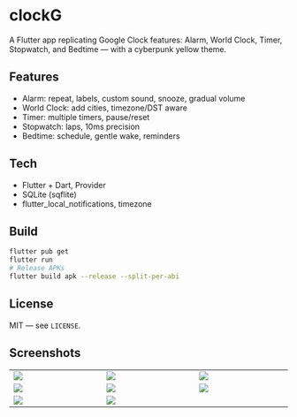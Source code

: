 # clockG

A Flutter app replicating Google Clock features: Alarm, World Clock, Timer, Stopwatch, and Bedtime — with a cyberpunk yellow theme.

## Features
- Alarm: repeat, labels, custom sound, snooze, gradual volume
- World Clock: add cities, timezone/DST aware
- Timer: multiple timers, pause/reset
- Stopwatch: laps, 10ms precision
- Bedtime: schedule, gentle wake, reminders

## Tech
- Flutter + Dart, Provider
- SQLite (sqflite)
- flutter_local_notifications, timezone

## Build
```bash
flutter pub get
flutter run
# Release APKs
flutter build apk --release --split-per-abi
```

## License
MIT — see `LICENSE`.

## Screenshots


<table width="100%">
  <tr>
    <td width="1%"><img src="https://github.com/user-attachments/assets/def7d004-ae14-44da-80d5-eacb46a32e87"/></td>
     <td width="1%"><img src="https://github.com/Haxeeb71/BudgetBee/assets/135656763/e2778da8-a573-476a-b04b-e5f58525137d"/></td>
     <td width="1%"><img src="https://github.com/Haxeeb71/BudgetBee/assets/135656763/5fed24b4-4038-4628-9174-5e43ccaaf898"/></td>
    


  </tr>
  <tr>
   <td width="1%"><img src=https://github.com/Haxeeb71/BudgetBee/assets/135656763/85a53294-6868-4e63-8f62-70d5612a2aff"/></td>
     <td width="1%"><img src="https://github.com/Haxeeb71/BudgetBee/assets/135656763/ca082bb0-fb06-4ed9-8739-d92c5f88d1d3"/></td>
     <td width="1%"><img src="https://github.com/Haxeeb71/BudgetBee/assets/135656763/e8882f68-c094-4046-9e45-25891edb83f9"/></td>
  </tr>
    
  <tr>
     <td width="1%"><img src="https://github.com/Haxeeb71/BudgetBee/assets/135656763/7538867c-f271-49a5-8980-39f3dccab9e1"/></td>
    <td width="1%"><img src="https://github.com/Haxeeb71/BudgetBee/assets/135656763/b7fbd5f1-4e18-4edd-ba21-4c51f552bbcc"/></td>
        <td width="1%"><img src=""/></td>
  </tr>
    
 
</table>
